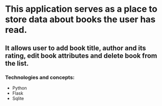 # This application serves as a place to store data about books the user has read.
## It allows user to add book title, author and its rating, edit book attributes and delete book from the list.
### Technologies and concepts:
- Python
- Flask
- Sqlite
